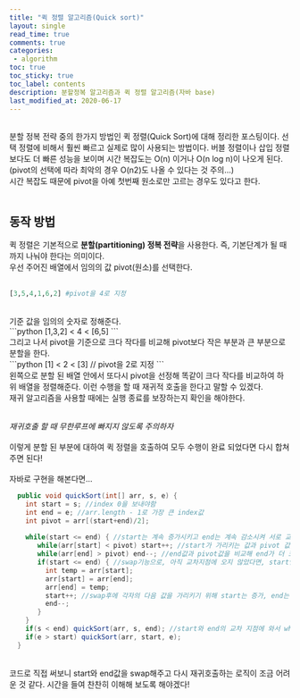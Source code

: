 ```yaml
---
title: "퀵 정렬 알고리즘(Quick sort)"
layout: single    
read_time: true    
comments: true   
categories: 
 - algorithm  
toc: true    
toc_sticky: true    
toc_label: contents    
description: 분할정복 알고리즘과 퀵 정렬 알고리즘(자바 base)
last_modified_at: 2020-06-17   
---   
```

<br>  
분할 정복 전략 중의 한가지 방법인 퀵 정렬(Quick Sort)에 대해 정리한 포스팅이다. 선택 정렬에 비해서 훨씬 빠르고 실제로 많이 사용되는 방법이다.  
버블 정렬이나 삽입 정렬보다도 더 빠른 성능을 보이며 시간 복잡도는 O(n) 이거나 O(n log n)이 나오게 된다.(pivot의 선택에 따라 최악의 경우 O(n2)도 나올 수 있다는 것 주의...)   

<br>
시간 복잡도 때문에 pivot을 아예 첫번째 원소로만 고르는 경우도 있다고 한다.   

<br>  
<br>

## 동작 방법
퀵 정렬은 기본적으로 **분할(partitioning) 정복 전략**을 사용한다. 즉, 기본단계가 될 때까지 나눠야 한다는 의미이다.   
우선 주어진 배열에서 임의의 값 pivot(원소)를 선택한다.   
<br>
```python
[3,5,4,1,6,2] #pivot을 4로 지정
```
<br>
기준 값을 임의의 숫자로 정해준다. 
<br>
```python
[1,3,2] < 4 < [6,5] 
```
<br>
그리고 나서 pivot을 기준으로 크다 작다를 비교해 pivot보다 작은 부분과 큰 부분으로 분할을 한다.
<br>
```python
[1] < 2 < [3]  // pivot을 2로 지정
```
<br>  
왼쪽으로 분할 된 배열 안에서 또다시 pivot을 선정해 똑같이 크다 작다를 비교하여 하위 배열을 정렬해준다.  
이런 수행을 할 때 재귀적 호출을 한다고 말할 수 있겠다.   
<br>
재귀 알고리즘을 사용할 때에는 실행 종료를 보장하는지 확인을 해야한다. 
<br>
<br>

_재귀호출 할 때 무한루프에 빠지지 않도록 주의하자_
<br>
<br>
이렇게 분할 된 부분에 대하여 퀵 정렬을 호출하여 모두 수행이 완료 되었다면 다시 합쳐주면 된다!
<br>
<br>
자바로 구현을 해본다면...
<br>
```java
  public void quickSort(int[] arr, s, e) {
    int start = s; //index 0을 보내야함
    int end = e; //arr.length - 1로 가장 큰 index값 
    int pivot = arr[(start+end)/2];
    
    while(start <= end) { //start는 계속 증가시키고 end는 계속 감소시켜 서로 교차하는 지점까지 반복
       while(arr[start] < pivot) start++; //start가 가리키는 값과 pivot 값을 비교해서 더 작은 경우 시작 인덱스 값을 증가시켜 큰값이 좌측에 있는 것을 찾는다.
       while(arr[end] > pivot) end--; //end값과 pivot값을 비교해 end가 더 크다면 인덱스 값을 감소 시켜 작은값이 오른쪽에 있는 것을 찾아낸다.  
       if(start <= end) { //swap기능으로, 아직 교차지점에 오지 않았다면, start인덱스와 end인덱스를 상호 교대 시켜준다(잘못된 위치의 있는 두 값을 고치기 위해서)
         int temp = arr[start];
         arr[start] = arr[end];
         arr[end] = temp;
         start++; //swap후에 각자의 다음 값을 가리키기 위해 start는 증가, end는 위에와 같이 감소시켜 준다.  
         end--;
       }
    }
    if(s < end) quickSort(arr, s, end); //start와 end의 교차 지점에 와서 while을 빠져 나왔다면 다시 재귀호출해 정렬이 완료될 때까지 돈다.   
    if(e > start) quickSort(arr, start, e);
  }
```
<br>
코드로 직접 써보니 start와 end값을 swap해주고 다시 재귀호출하는 로직이 조금 어려운 것 같다.   
시간을 들여 찬찬히 이해해 보도록 해야겠다!  
<br>
<br>
<br>
<br>










